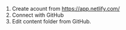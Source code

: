 1. Create acount from https://app.netlify.com/
2. Connect with GitHub
3. Edit content folder from GitHub.
